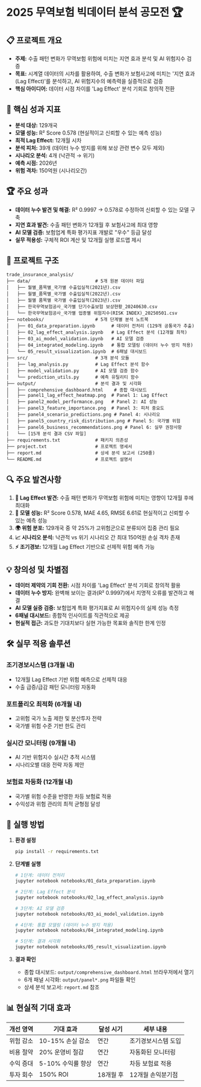# 2025 무역보험 빅데이터 분석 공모전 🏆

## 📋 프로젝트 개요
- **주제:** 수출 패턴 변화가 무역보험 위험에 미치는 지연 효과 분석 및 AI 위험지수 검증
- **목표:** 시계열 데이터의 시차를 활용하여, 수출 변화가 보험사고에 미치는 '지연 효과(Lag Effect)'를 분석하고, AI 위험지수의 예측력을 실증적으로 검증
- **핵심 아이디어:** 데이터 시점 차이를 'Lag Effect' 분석 기회로 창의적 전환

## 🎯 핵심 성과 지표
- **분석 대상:** 129개국
- **모델 성능:** R² Score 0.578 (현실적이고 신뢰할 수 있는 예측 성능)
- **최적 Lag Effect:** 12개월 시차
- **분석 피처:** 39개 (데이터 누수 방지를 위해 보상 관련 변수 모두 제외)
- **시나리오 분석:** 4개 (낙관적 → 위기)
- **예측 시점:** 2026년
- **위험 격차:** 150억원 (시나리오간)

## 🏆 주요 성과
- **데이터 누수 발견 및 해결:** R² 0.9997 → 0.578로 수정하여 신뢰할 수 있는 모델 구축
- **지연 효과 발견:** 수출 패턴 변화가 12개월 후 보험사고에 최대 영향
- **AI 모델 검증:** 보험업계 특화 평가지표 개발로 "우수" 등급 달성
- **실무 적용성:** 구체적 ROI 계산 및 12개월 실행 로드맵 제시

## 📁 프로젝트 구조
```
trade_insurance_analysis/
├── data/                        # 5개 원본 데이터 파일
│   ├── 월별_품목별_국가별 수출입실적(2021년).csv
│   ├── 월별_품목별_국가별 수출입실적(2022년).csv
│   ├── 월별 품목별 국가별 수출입실적(2023년).csv
│   ├── 한국무역보험공사_국가별 단기수출보험 보상현황_20240630.csv
│   └── 한국무역보험공사_국가별 업종별 위험지수(RISK INDEX)_20250501.csv
├── notebooks/                   # 5개 단계별 분석 노트북
│   ├── 01_data_preparation.ipynb      # 데이터 전처리 (129개 공통국가 추출)
│   ├── 02_lag_effect_analysis.ipynb   # Lag Effect 분석 (12개월 최적)
│   ├── 03_ai_model_validation.ipynb   # AI 모델 검증
│   ├── 04_integrated_modeling.ipynb   # 통합 모델링 (데이터 누수 방지 적용)
│   └── 05_result_visualization.ipynb  # 6패널 대시보드
├── src/                         # 3개 분석 모듈
│   ├── lag_analysis.py          # Lag Effect 분석 함수
│   ├── model_validation.py      # AI 모델 검증 함수
│   └── prediction_utils.py      # 예측 유틸리티 함수
├── output/                      # 분석 결과 및 시각화
│   ├── comprehensive_dashboard.html    # 종합 대시보드
│   ├── panel1_lag_effect_heatmap.png  # Panel 1: Lag Effect
│   ├── panel2_model_performance.png   # Panel 2: AI 성능
│   ├── panel3_feature_importance.png  # Panel 3: 피처 중요도
│   ├── panel4_scenario_predictions.png # Panel 4: 시나리오
│   ├── panel5_country_risk_distribution.png # Panel 5: 국가별 위험
│   ├── panel6_business_recommendations.png # Panel 6: 실무 권장사항
│   └── [15개 분석 결과 CSV 파일]
├── requirements.txt             # 패키지 의존성
├── project.txt                  # 프로젝트 명세서
├── report.md                    # 상세 분석 보고서 (250줄)
└── README.md                    # 프로젝트 설명서
```

## 🔍 주요 발견사항
1. **🎯 Lag Effect 발견:** 수출 패턴 변화가 무역보험 위험에 미치는 영향이 12개월 후에 최대화
2. **🤖 모델 성능:** R² Score 0.578, MAE 4.65, RMSE 6.61로 현실적이고 신뢰할 수 있는 예측 성능
3. **🌍 위험 분포:** 129개국 중 약 25%가 고위험군으로 분류되어 집중 관리 필요
4. **📈 시나리오 분석:** 낙관적 vs 위기 시나리오 간 최대 150억원 손실 격차 존재
5. **⚡ 조기경보:** 12개월 Lag Effect 기반으로 선제적 위험 예측 가능

## 💡 창의성 및 차별점
- **데이터 제약의 기회 전환:** 시점 차이를 'Lag Effect' 분석 기회로 창의적 활용
- **데이터 누수 방지:** 완벽해 보이는 결과(R² 0.9997)에서 치명적 오류를 발견하고 해결
- **AI 모델 실증 검증:** 보험업계 특화 평가지표로 AI 위험지수의 실제 성능 측정
- **6패널 대시보드:** 종합적 인사이트를 직관적으로 제공
- **현실적 접근:** 과도한 기대치보다 실현 가능한 목표와 솔직한 한계 인정

## 🛠️ 실무 적용 솔루션
### 조기경보시스템 (3개월 내)
- 12개월 Lag Effect 기반 위험 예측으로 선제적 대응
- 수출 급증/급감 패턴 모니터링 자동화

### 포트폴리오 최적화 (6개월 내)
- 고위험 국가 노출 제한 및 분산투자 전략
- 국가별 위험 수준 기반 한도 관리

### 실시간 모니터링 (9개월 내)
- AI 기반 위험지수 실시간 추적 시스템
- 시나리오별 대응 전략 자동 제안

### 보험료 차등화 (12개월 내)
- 국가별 위험 수준을 반영한 차등 보험료 적용
- 수익성과 위험 관리의 최적 균형점 달성

## 🚀 실행 방법
1. **환경 설정**
   ```bash
   pip install -r requirements.txt
   ```

2. **단계별 실행**
   ```bash
   # 1단계: 데이터 전처리
   jupyter notebook notebooks/01_data_preparation.ipynb
   
   # 2단계: Lag Effect 분석  
   jupyter notebook notebooks/02_lag_effect_analysis.ipynb
   
   # 3단계: AI 모델 검증
   jupyter notebook notebooks/03_ai_model_validation.ipynb
   
   # 4단계: 통합 모델링 (데이터 누수 방지 적용)
   jupyter notebook notebooks/04_integrated_modeling.ipynb
   
   # 5단계: 결과 시각화
   jupyter notebook notebooks/05_result_visualization.ipynb
   ```

3. **결과 확인**
   - 종합 대시보드: `output/comprehensive_dashboard.html` 브라우저에서 열기
   - 6개 패널 시각화: `output/panel*.png` 파일들 확인
   - 상세 분석 보고서: `report.md` 참조

## 📊 현실적 기대 효과
| 개선 영역 | 기대 효과 | 달성 시기 | 세부 내용 |
|-----------|----------|----------|----------|
| 위험 감소 | 10-15% 손실 감소 | 연간 | 조기경보시스템 도입 |
| 비용 절약 | 20% 운영비 절감 | 연간 | 자동화된 모니터링 |
| 수익 증대 | 5-10% 수익률 향상 | 연간 | 차등 보험료 적용 |
| 투자 회수 | 150% ROI | 18개월 후 | 12개월 손익분기점 |
